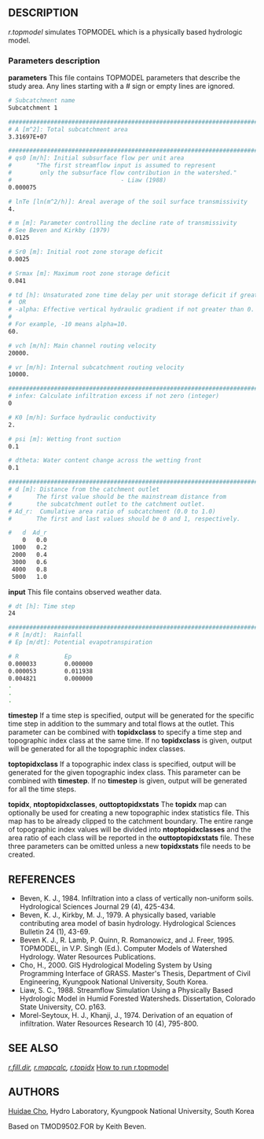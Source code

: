 ## DESCRIPTION

*r.topmodel* simulates TOPMODEL which is a physically based hydrologic
model.

### Parameters description

**parameters**
This file contains TOPMODEL parameters that describe the study area. Any
lines starting with a \# sign or empty lines are ignored.

```bash
# Subcatchment name
Subcatchment 1

################################################################################
# A [m^2]: Total subcatchment area
3.31697E+07

################################################################################
# qs0 [m/h]: Initial subsurface flow per unit area
#       "The first streamflow input is assumed to represent
#        only the subsurface flow contribution in the watershed."
#                               - Liaw (1988)
0.000075

# lnTe [ln(m^2/h)]: Areal average of the soil surface transmissivity
4.

# m [m]: Parameter controlling the decline rate of transmissivity
# See Beven and Kirkby (1979)
0.0125

# Sr0 [m]: Initial root zone storage deficit
0.0025

# Srmax [m]: Maximum root zone storage deficit
0.041

# td [h]: Unsaturated zone time delay per unit storage deficit if greater than 0
#  OR
# -alpha: Effective vertical hydraulic gradient if not greater than 0.
#
# For example, -10 means alpha=10.
60.

# vch [m/h]: Main channel routing velocity
20000.

# vr [m/h]: Internal subcatchment routing velocity
10000.

################################################################################
# infex: Calculate infiltration excess if not zero (integer)
0

# K0 [m/h]: Surface hydraulic conductivity
2.

# psi [m]: Wetting front suction
0.1

# dtheta: Water content change across the wetting front
0.1

################################################################################
# d [m]: Distance from the catchment outlet
#       The first value should be the mainstream distance from
#       the subcatchment outlet to the catchment outlet.
# Ad_r:  Cumulative area ratio of subcatchment (0.0 to 1.0)
#       The first and last values should be 0 and 1, respectively.

#   d  Ad_r
    0   0.0
 1000   0.2
 2000   0.4
 3000   0.6
 4000   0.8
 5000   1.0
```

**input**
This file contains observed weather data.

```bash
# dt [h]: Time step
24

################################################################################
# R [m/dt]:  Rainfall
# Ep [m/dt]: Potential evapotranspiration

# R             Ep
0.000033        0.000000
0.000053        0.011938
0.004821        0.000000
.
.
.
```

**timestep**
If a time step is specified, output will be generated for the specific
time step in addition to the summary and total flows at the outlet. This
parameter can be combined with **topidxclass** to specify a time step
and topographic index class at the same time. If no **topidxclass** is
given, output will be generated for all the topographic index classes.

**toptopidxclass**
If a topographic index class is specified, output will be generated for
the given topographic index class. This parameter can be combined with
**timestep**. If no **timestep** is given, output will be generated for
all the time steps.

**topidx**, **ntoptopidxclasses**, **outtoptopidxstats**
The **topidx** map can optionally be used for creating a new topographic
index statistics file. This map has to be already clipped to the
catchment boundary. The entire range of topographic index values will be
divided into **ntoptopidxclasses** and the area ratio of each class will
be reported in the **outtoptopidxstats** file. These three parameters
can be omitted unless a new **topidxstats** file needs to be created.

## REFERENCES

- Beven, K. J., 1984. Infiltration into a class of vertically
  non-uniform soils. Hydrological Sciences Journal 29 (4), 425-434.
- Beven, K. J., Kirkby, M. J., 1979. A physically based, variable
  contributing area model of basin hydrology. Hydrological Sciences
  Bulletin 24 (1), 43-69.
- Beven K. J., R. Lamb, P. Quinn, R. Romanowicz, and J. Freer, 1995.
  TOPMODEL, in V.P. Singh (Ed.). Computer Models of Watershed Hydrology.
  Water Resources Publications.
- Cho, H., 2000. GIS Hydrological Modeling System by Using Programming
  Interface of GRASS. Master's Thesis, Department of Civil Engineering,
  Kyungpook National University, South Korea.
- Liaw, S. C., 1988. Streamflow Simulation Using a Physically Based
  Hydrologic Model in Humid Forested Watersheds. Dissertation, Colorado
  State University, CO. p163.
- Morel-Seytoux, H. J., Khanji, J., 1974. Derivation of an equation of
  infiltration. Water Resources Research 10 (4), 795-800.

## SEE ALSO

*[r.fill.dir](r.fill.dir.md), [r.mapcalc](r.mapcalc.md),
[r.topidx](r.topidx.md)*
[How to run r.topmodel](http://idea.isnew.info/r.topmodel.html)

## AUTHORS

[Huidae Cho](mailto:grass4u@gmail-com), Hydro Laboratory, Kyungpook
National University, South Korea

Based on TMOD9502.FOR by Keith Beven.
